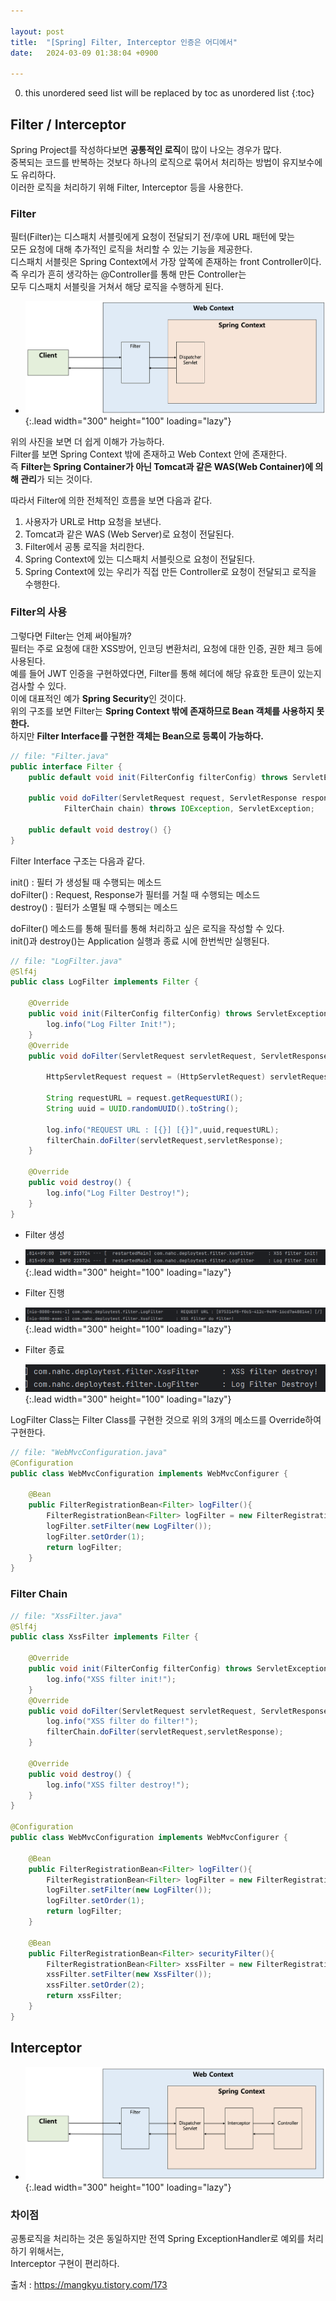 ```yaml
---

layout: post
title:  "[Spring] Filter, Interceptor 인증은 어디에서"
date:   2024-03-09 01:38:04 +0900

---
```


0. this unordered seed list will be replaced by toc as unordered list
{:toc}

## Filter / Interceptor
Spring Project를 작성하다보면 **공통적인 로직**이 많이 나오는 경우가 많다.  
중복되는 코드를 반복하는 것보다 하나의 로직으로 묶어서 처리하는 방법이 유지보수에도 유리하다.  
이러한 로직을 처리하기 위해 Filter, Interceptor 등을 사용한다.  

### Filter
필터(Filter)는 디스패치 서블릿에게 요청이 전달되기 전/후에 URL 패턴에 맞는  
모든 요청에 대해 추가적인 로직을 처리할 수 있는 기능을 제공한다.  
디스패치 서블릿은 Spring Context에서 가장 앞쪽에 존재하는 front Controller이다.  
즉 우리가 흔히 생각하는 @Controller를 통해 만든 Controller는  
모두 디스패치 서블릿을 거쳐서 해당 로직을 수행하게 된다. 

- ![Full-image](/assets/img/filterAndInterceptor/filterContext.png){:.lead width="300" height="100" loading="lazy"}

위의 사진을 보면 더 쉽게 이해가 가능하다.  
Filter를 보면 Spring Context 밖에 존재하고 Web Context 안에 존재한다.  
즉 **Filter는 Spring Container가 아닌 Tomcat과 같은 WAS(Web Container)에 의해 관리**가 되는 것이다.  

따라서 Filter에 의한 전체적인 흐름을 보면 다음과 같다.  

1. 사용자가 URL로 Http 요청을 보낸다.  
2. Tomcat과 같은 WAS (Web Server)로 요청이 전달된다.  
3. Filter에서 공통 로직을 처리한다.  
4. Spring Context에 있는 디스패치 서블릿으로 요청이 전달된다.  
5. Spring Context에 있는 우리가 직접 만든 Controller로 요청이 전달되고 로직을 수행한다.  


### Filter의 사용
그렇다면 Filter는 언제 써야될까?  
필터는 주로 요청에 대한 XSS방어, 인코딩 변환처리, 요청에 대한 인증, 권한 체크 등에 사용된다.  
예를 들어 JWT 인증을 구현하였다면, Filter를 통해 헤더에 해당 유효한 토큰이 있는지 검사할 수 있다.  
이에 대표적인 예가 **Spring Security**인 것이다.  
위의 구조를 보면 Filter는 **Spring Context 밖에 존재하므로 Bean 객체를 사용하지 못한다.**   
하지만 **Filter Interface를 구현한 객체는 Bean으로 등록이 가능하다.**  

~~~java
// file: "Filter.java"
public interface Filter {
    public default void init(FilterConfig filterConfig) throws ServletException {}

    public void doFilter(ServletRequest request, ServletResponse response,
            FilterChain chain) throws IOException, ServletException;

    public default void destroy() {}
}
~~~
Filter Interface 구조는 다음과 같다.  

init() : 필터 가 생성될 때 수행되는 메소드  
doFilter() : Request, Response가 필터를 거칠 때 수행되는 메소드  
destroy() : 필터가 소멸될 때 수행되는 메소드  

doFilter() 메소드를 통해 필터를 통해 처리하고 싶은 로직을 작성할 수 있다.  
init()과 destroy()는 Application 실행과 종료 시에 한번씩만 실행된다.  

~~~java
// file: "LogFilter.java"
@Slf4j
public class LogFilter implements Filter {

    @Override
    public void init(FilterConfig filterConfig) throws ServletException {
        log.info("Log Filter Init!");
    }
    @Override
    public void doFilter(ServletRequest servletRequest, ServletResponse servletResponse, FilterChain filterChain) throws IOException, ServletException {

        HttpServletRequest request = (HttpServletRequest) servletRequest;

        String requestURL = request.getRequestURI();
        String uuid = UUID.randomUUID().toString();

        log.info("REQUEST URL : [{}] [{}]",uuid,requestURL);
        filterChain.doFilter(servletRequest,servletResponse);
    }

    @Override
    public void destroy() {
        log.info("Log Filter Destroy!");
    }
}
~~~
- Filter 생성  
- ![Full-image](/assets/img/filterAndInterceptor/logFilterInit.png){:.lead width="300" height="100" loading="lazy"}

- Filter 진행    
- ![Full-image](/assets/img/filterAndInterceptor/logFilterDoFilter.png){:.lead width="300" height="100" loading="lazy"}

- Filter 종료  
- ![Full-image](/assets/img/filterAndInterceptor/logFilterDestroy.png){:.lead width="300" height="100" loading="lazy"}

LogFilter Class는 Filter Class를 구현한 것으로 위의 3개의 메소드를 Override하여 구현한다.  


~~~java
// file: "WebMvcConfiguration.java"
@Configuration
public class WebMvcConfiguration implements WebMvcConfigurer {

    @Bean
    public FilterRegistrationBean<Filter> logFilter(){
        FilterRegistrationBean<Filter> logFilter = new FilterRegistrationBean<Filter>();
        logFilter.setFilter(new LogFilter());
        logFilter.setOrder(1);
        return logFilter;
    }
}
~~~

### Filter Chain
~~~java
// file: "XssFilter.java"
@Slf4j
public class XssFilter implements Filter {

    @Override
    public void init(FilterConfig filterConfig) throws ServletException {
        log.info("XSS filter init!");
    }
    @Override
    public void doFilter(ServletRequest servletRequest, ServletResponse servletResponse, FilterChain filterChain) throws IOException, ServletException {
        log.info("XSS filter do filter!");
        filterChain.doFilter(servletRequest,servletResponse);
    }

    @Override
    public void destroy() {
        log.info("XSS filter destroy!");
    }
}

@Configuration
public class WebMvcConfiguration implements WebMvcConfigurer {

    @Bean
    public FilterRegistrationBean<Filter> logFilter(){
        FilterRegistrationBean<Filter> logFilter = new FilterRegistrationBean<Filter>();
        logFilter.setFilter(new LogFilter());
        logFilter.setOrder(1);
        return logFilter;
    }

    @Bean
    public FilterRegistrationBean<Filter> securityFilter(){
        FilterRegistrationBean<Filter> xssFilter = new FilterRegistrationBean<Filter>();
        xssFilter.setFilter(new XssFilter());
        xssFilter.setOrder(2);
        return xssFilter;
    }
}
~~~

## Interceptor

- ![Full-image](/assets/img/filterAndInterceptor/InterceptorContext.png){:.lead width="300" height="100" loading="lazy"}


### 차이점
공통로직을 처리하는 것은 동일하지만 전역 Spring ExceptionHandler로
 예외를 처리하기 위해서는,  
Interceptor 구현이 편리하다.

출처 : https://mangkyu.tistory.com/173